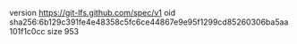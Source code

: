 version https://git-lfs.github.com/spec/v1
oid sha256:6b129c391fe4e48358c5fc6ce44867e9e95f1299cd85260306ba5aa101f1c0cc
size 953
